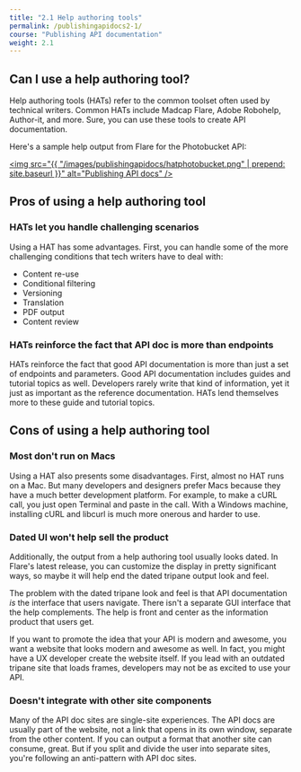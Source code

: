 ```yaml
---
title: "2.1 Help authoring tools"
permalink: /publishingapidocs2-1/
course: "Publishing API documentation"
weight: 2.1
---
```


## Can I use a help authoring tool?

Help authoring tools (HATs) refer to the common toolset often used by technical writers. Common HATs include Madcap Flare, Adobe Robohelp, Author-it, and more. Sure, you can use these tools to create API documentation. 

Here's a sample help output from Flare for the Photobucket API:

<a href="https://pic.photobucket.com/dev_help/WebHelpPublic/PhotobucketPublicHelp_Left.htm#CSHID=FAQ/FAQOverview.htm|StartTopic=Content/FAQ/FAQOverview.htm|SkinName=WebHelp"><img src="{{ "/images/publishingapidocs/hatphotobucket.png" | prepend: site.baseurl }}" alt="Publishing API docs" /></a>

## Pros of using a help authoring tool

### HATs let you handle challenging scenarios

Using a HAT has some advantages. First, you can handle some of the more challenging conditions that tech writers have to deal with:

* Content re-use
* Conditional filtering
* Versioning
* Translation
* PDF output
* Content review

### HATs reinforce the fact that API doc is more than endpoints
HATs reinforce the fact that good API documentation is more than just a set of endpoints and parameters. Good API documentation includes guides and tutorial topics as well. Developers rarely write that kind of information, yet it just as important as the reference documentation. HATs lend themselves more to these guide and tutorial topics.

## Cons of using a help authoring tool

### Most don't run on Macs
Using a HAT also presents some disadvantages. First, almost no HAT runs on a Mac. But many developers and designers prefer Macs because they have a much better development platform. For example, to make a cURL call, you just open Terminal and paste in the call. With a Windows machine, installing cURL and libcurl is much more onerous and harder to use.

### Dated UI won't help sell the product
Additionally, the output from a help authoring tool usually looks dated. In Flare's latest release, you can customize the display in pretty significant ways, so maybe it will help end the dated tripane output look and feel. 

The problem with the dated tripane look and feel is that API documentation *is* the interface that users navigate. There isn't a separate GUI interface that the help complements. The help is front and center as the information product that users get. 

If you want to promote the idea that your API is modern and awesome, you want a website that looks modern and awesome as well. In fact, you might have a UX developer create the website itself. If you lead with an outdated tripane site that loads frames, developers may not be as excited to use your API. 

### Doesn't integrate with other site components

Many of the API doc sites are single-site experiences. The API docs are usually part of the website, not a link that opens in its own window, separate from the other content. If you can output a format that another site can consume, great. But if you split and divide the user into separate sites, you're following an anti-pattern with API doc sites.


